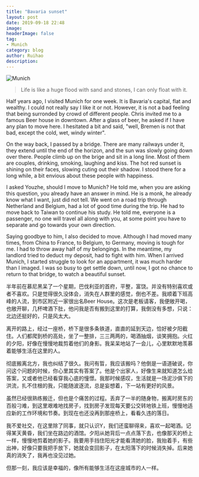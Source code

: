 ```yaml
---
title: "Bavaria sunset"
layout: post
date: 2019-09-18 22:48
image: 
headerImage: false
tag:
- Munich
category: blog
author: Ruihao
description: 
---
```


![Munich](https://github.com/ruihqiu/ruihqiu.github.io/blob/master/assets/images/Munich.jpg?raw=true)



> Life is like a huge flood with sand and stones, I can only float with it.

<div class="breaker"></div>

Half years ago, I visited Munich for one week. It is Bavaria's capital, flat and wealthy. I could not really say I like it or not. However, it is not a bad feeling that being surronded by crowd of different people. Chris invited me to a famous Beer house in downtown. After a glass of beer, he asked if I have any plan to move here. I hesitated a bit and said, "well, Bremen is not that bad, except the cold, wet, windy winter".

On the way back, I passed by a bridge. There are many railways under it, they extend until the end of the horizon, and the sun was slowly going down over there. People climb up on the brige and sit in a long line. Most of them are couples, drinking, smoking, laughing and kiss. The hot red sunset is shining on their faces, slowing cuting out their shadow. I stood there for a long while, a bit envious about these people with happiness.

I asked Youzhe, should I move to Munich? He told me, when you are asking this question, you already have an answer in mind. He is a monk, he already know what I want, just did not tell. We went on a road trip through Netherland and Belgium, had a lot of good time during the trip. He had to move back to Taiwan to continue his study. He told me, everyone is a passenger, no one will travel all along with you, at some point you have to separate and go towards your own direction.

Saying goodbye to him, I also decided to move. Although I had moved many times, from China to France, to Belgium, to Germany, moving is tough for me. I had to throw away half of my belongings. In the meantime, my landlord tried to deduct my deposit, had to fight with him. When I arrived Munich, I started struggle to look for an appartment, it was much harder than I imaged. I was so busy to get settle down, until now, I got no chance to return to that bridge, to watch a beautiful sunset.



半年前在慕尼黑呆了一个星期，巴伐利亚的首府，平整，富饶。并没有特别喜欢或者不喜欢。只是觉得很久没体会，消失在人群里的感觉，倒也不差。我顺着下班高峰的人流，到市区附近一家很出名Beer House。这次是老板请客，我便敞开喝，也敞开聊，几杯啤酒下肚，他问我是否有搬到这里的打算，我倒没有多想，只说：北边还挺好的，只是风太大。

离开的路上，经过一座桥，桥下是很多条铁道，直直的延到天边，恰好被夕阳截住。人们都爬到桥的高处，坐了一整排，三三两两的，喝酒抽烟，谈笑拥抱。火红的夕阳，好像在慢慢地裁剪着他们的身影。我呆呆地站了一会儿，心里默默地羡慕着能够生活在这里的人。

彻底搬离北方，我也纠结了很久。我问有晢，我应该搬吗？他倒是一语道破说，你问这个问题的时候，你心里其实有答案了。他是个出家人，好像生来就知道怎么给答案，又或者他已经看穿我心底的憧憬。我那时候感叹，生活就是一场泥沙俱下的洪流，扎不住根的我，只能随波逐流，总是妄想着，下一站有更好的风景。

虽然已经很熟练搬迁，但也是个痛苦的过程。丢弃了一半的随身物，搬离时房东的百般刁难，到这里艰难地找房子，找到房子发现每天要公交转地铁上班，慢慢地适应新的工作环境和节奏。到现在也还没再到那座桥上，看看久违的落日。

我不爱社交，在这里除了同事，就只认识Y，我们还蛮聊得来，喜欢一起喝酒。记得某天黄昏，我们坐在路边的酒馆。夕阳从她背后一点点落下去，也像那天的桥上一样，慢慢地剪着她的影子。我要用手挡住阳光才能看清她的脸，我抬着手，有些出神，好像只要我把手放下，她就会变回影子，在太阳落下的时候消失掉。后来她真的消失了，我再也没见过她。

但那一刻，我应该是幸福的，像所有能够生活在这座城市的人一样。

<div class="breaker"></div>